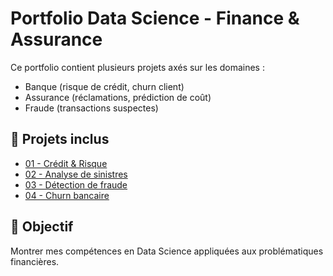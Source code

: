 # Portfolio Data Science - Finance & Assurance

Ce portfolio contient plusieurs projets axés sur les domaines :
- Banque (risque de crédit, churn client)
- Assurance (réclamations, prédiction de coût)
- Fraude (transactions suspectes)

## 📂 Projets inclus
- [01 - Crédit & Risque](01-credit-default-prediction/)
- [02 - Analyse de sinistres](02-insurance-claims-analysis/)
- [03 - Détection de fraude](03-fraud-detection-creditcard/)
- [04 - Churn bancaire](04-customer-churn-bank/)

## 🎯 Objectif
Montrer mes compétences en Data Science appliquées aux problématiques financières.
